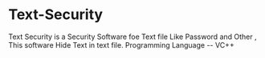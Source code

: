 # Text-Security
Text Security is a Security Software foe Text file Like Password and Other , This software Hide      Text in text file.       Programming Language --  VC++
